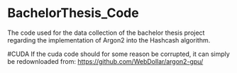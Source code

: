 # BachelorThesis_Code
The code used for the data collection of the bachelor thesis project regarding the implementation of Argon2 into the Hashcash algorithm.

#CUDA
If the cuda code should for some reason be corrupted, it can simply be redownloaded from: https://github.com/WebDollar/argon2-gpu/
